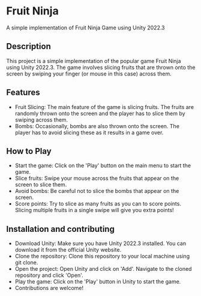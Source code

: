 # Fruit Ninja
A simple implementation of Fruit Ninja Game using Unity 2022.3
## Description
This project is a simple implementation of the popular game Fruit Ninja using Unity 2022.3. The game involves slicing fruits that are thrown onto the screen by swiping your finger (or mouse in this case) across them.
## Features
- Fruit Slicing: The main feature of the game is slicing fruits. The fruits are randomly thrown onto the screen and the player has to slice them by swiping across them.
- Bombs: Occasionally, bombs are also thrown onto the screen. The player has to avoid slicing these as it results in a game over.
## How to Play
- Start the game: Click on the 'Play' button on the main menu to start the game.
- Slice fruits: Swipe your mouse across the fruits that appear on the screen to slice them.
- Avoid bombs: Be careful not to slice the bombs that appear on the screen.
- Score points: Try to slice as many fruits as you can to score points. Slicing multiple fruits in a single swipe will give you extra points!
## Installation and contributing
- Download Unity: Make sure you have Unity 2022.3 installed. You can download it from the official Unity website.
- Clone the repository: Clone this repository to your local machine using git clone.
- Open the project: Open Unity and click on 'Add'. Navigate to the cloned repository and click 'Open'.
- Play the game: Click on the 'Play' button in Unity to start the game.
 - Contributions are welcome!
